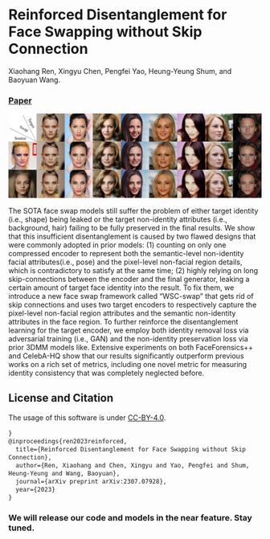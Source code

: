 # Reinforced Disentanglement for Face Swapping without Skip Connection

Xiaohang Ren, Xingyu Chen, Pengfei Yao, Heung-Yeung Shum, and Baoyuan Wang.

### [Paper](https://arxiv.org/pdf/2307.07928) 

<img src='./images/title3.jpg' width=1000>

The SOTA face swap models still suffer the problem of either target identity (i.e., shape) being leaked or the target
non-identity attributes (i.e., background, hair) failing to be fully preserved in the final results. We show that this insufficient disentanglement is caused by two flawed designs that were commonly adopted in prior models: (1) counting on only one compressed encoder to represent both the semantic-level non-identity facial attributes(i.e., pose) and the pixel-level non-facial region details, which is contradictory to satisfy at the same time; (2) highly relying on long skip-connections between the encoder and the final generator, leaking a certain amount of target face identity into the result. To fix them, we introduce a new face swap framework called “WSC-swap” that gets rid of skip connections and uses two target encoders to respectively capture the pixel-level non-facial region attributes and the semantic non-identity attributes in the face region. To further reinforce the disentanglement learning for the target encoder, we employ both identity removal loss via adversarial training (i.e., GAN) and the non-identity preservation loss via prior 3DMM models like. Extensive experiments on both FaceForensics++ and CelebA-HQ show that our results significantly outperform previous works on a rich set of metrics, including one novel metric for measuring identity consistency that was completely neglected before.



## License and Citation

The usage of this software is under [CC-BY-4.0](https://github.com/alaist/RD-FS/LICENSE).
```
}
@inproceedings{ren2023reinforced,
  title={Reinforced Disentanglement for Face Swapping without Skip Connection},
  author={Ren, Xiaohang and Chen, Xingyu and Yao, Pengfei and Shum, Heung-Yeung and Wang, Baoyuan},
  journal={arXiv preprint arXiv:2307.07928},
  year={2023}
}

```

###  We will release our code and models in the near feature. Stay tuned.